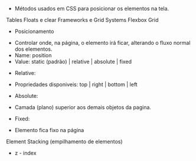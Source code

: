 * Métodos usados em CSS para posicionar os elementos na tela.

Tables
Floats e clear
Frameworks e Grid Systems
Flexbox
Grid

* Posicionamento
- Controlar onde, na página, o elemento irá ficar, alterando o fluxo normal dos elementos.
- Name: position
- Value: static (padrão) | relative | absolute | fixed

* Relative:
- Propriedades disponiveis: top | right | bottom | left

* Absolute:
- Camada (plano) superior aos demais objetos da pagina.

* Fixed: 
- Elemento fica fixo na página

Element Stacking (empilhamento de elementos)
- z - index